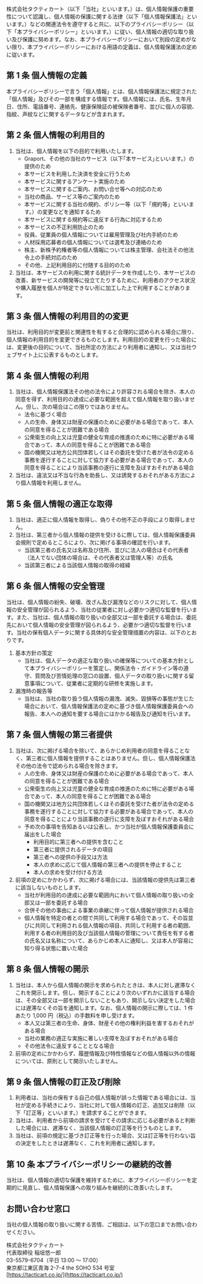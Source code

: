 株式会社タクティカート（以下「当社」といいます。）は、個人情報保護の重要性について認識し、個人情報の保護に関する法律（以下「個人情報保護法」といいます。）などの関連法令を遵守すると共に、以下のプライバシーポリシー（以下「本プライバシーポリシー」といいます。）に従い、個人情報の適切な取り扱い及び保護に努めます。なお、本プライバシーポリシーにおいて別段の定めがない限り、本プライバシーポリシーにおける用語の定義は、個人情報保護法の定めに従います。

## 第 1 条 個人情報の定義

本プライバシーポリシーで言う「個人情報」とは、個人情報保護法に規定された「個人情報」及びその一部を構成する情報です。個人情報には、氏名、生年月日、住所、電話番号、連絡先、健康保険証の被保険者番号、並びに個人の容貌、指紋、声紋などに関するデータなどが含まれます。

## 第 2 条 個人情報の利用目的

1. 当社は、個人情報を以下の目的で利用いたします。
   - Graport、その他の当社のサービス（以下｢本サービス｣といいます。）の提供のため
   - 本サービスを利用した決済を安全に行うため
   - 本サービスに関するアンケート実施のため
   - 本サービスに関するご案内、お問い合せ等への対応のため
   - 当社の商品、サービス等のご案内のため
   - 本サービスに関する当社の規約、ポリシー等（以下「規約等」といいます。）の変更などを通知するため
   - 本サービスに関する規約等に違反する行為に対応するため
   - 本サービスの不正利用防止のため
   - 役員、従業員の個人情報については雇用管理及び社内手続のため
   - 人材採用応募者の個人情報については選考及び連絡のため
   - 株主、新株予約権者等の個人情報については株主管理、会社法その他法令上の手続対応のため
   - その他、上記利用目的に付随する目的のため
2. 当社は、本サービスの利用に関する統計データを作成したり、本サービスの改善、新サービスの開発等に役立てたりするために、利用者のアクセス状況や購入履歴を個人が特定できない形に加工した上で利用することがあります。

## 第 3 条 個人情報の利用目的の変更

当社は、利用目的が変更前と関連性を有すると合理的に認められる場合に限り、個人情報の利用目的を変更できるものとします。利用目的の変更を行った場合には、変更後の目的について、当社所定の方法により利用者に通知し、又は当社ウェブサイト上に公表するものとします。

## 第 4 条 個人情報の利用

1. 当社は、個人情報保護法その他の法令により許容される場合を除き、本人の同意を得ず、利用目的の達成に必要な範囲を超えて個人情報を取り扱いません。但し、次の場合はこの限りではありません。
   - 法令に基づく場合
   - 人の生命、身体又は財産の保護のために必要がある場合であって、本人の同意を得ることが困難である場合
   - 公衆衛生の向上又は児童の健全な育成の推進のために特に必要がある場合であって、本人の同意を得ることが困難である場合
   - 国の機関又は地方公共団体若しくはその委託を受けた者が法令の定める事務を遂行することに対して協力する必要がある場合であって、本人の同意を得ることにより当該事務の遂行に支障を及ぼすおそれがある場合
2. 当社は、違法又は不当な行為を助長し、又は誘発するおそれがある方法により個人情報を利用しません。

## 第 5 条 個人情報の適正な取得

1. 当社は、適正に個人情報を取得し、偽りその他不正の手段により取得しません。
2. 当社は、第三者から個人情報の提供を受けるに際しては、個人情報保護委員会規則で定めるところにより、次に掲げる事項の確認を行います。
   - 当該第三者の氏名又は名称及び住所、並びに法人の場合はその代表者（法人でない団体の場合は、その代表者又は管理人等）の氏名
   - 当該第三者による当該個人情報の取得の経緯

## 第 6 条 個人情報の安全管理

当社は、個人情報の紛失、破壊、改ざん及び漏洩などのリスクに対して、個人情報の安全管理が図られるよう、当社の従業者に対し必要かつ適切な監督を行います。また、当社は、個人情報の取り扱いの全部又は一部を委託する場合は、委託先において個人情報の安全管理が図られるよう、必要かつ適切な監督を行います。当社の保有個人データに関する具体的な安全管理措置の内容は、以下のとおりです。

1. 基本方針の策定
   - 当社は、個人データの適正な取り扱いの確保等についての基本方針として本プライバシーポリシーを策定し、関係法令・ガイドライン等の遵守、質問及び苦情処理の窓口の設置、個人データの取り扱いに関する留意事項について、従業者に定期的な研修を実施します。
2. 漏洩時の報告等
   - 当社は、当社の取り扱う個人情報の漏洩、滅失、毀損等の事態が生じた場合において、個人情報保護法の定めに基づき個人情報保護委員会への報告、本人への通知を要する場合にはかかる報告及び通知を行います。

## 第 7 条 個人情報の第三者提供

1. 当社は、次に掲げる場合を除いて、あらかじめ利用者の同意を得ることなく、第三者に個人情報を提供することはありません。但し、個人情報保護法その他の法令で認められる場合を除きます。
   - 人の生命、身体又は財産の保護のために必要がある場合であって、本人の同意を得ることが困難である場合
   - 公衆衛生の向上又は児童の健全な育成の推進のために特に必要がある場合であって、本人の同意を得ることが困難である場合
   - 国の機関又は地方公共団体若しくはその委託を受けた者が法令の定める事務を遂行することに対して協力する必要がある場合であって、本人の同意を得ることにより当該事務の遂行に支障を及ぼすおそれがある場合
   - 予め次の事項を告知あるいは公表し、かつ当社が個人情報保護委員会に届出をした場合
     - 利用目的に第三者への提供を含むこと
     - 第三者に提供されるデータの項目
     - 第三者への提供の手段又は方法
     - 本人の求めに応じて個人情報の第三者への提供を停止すること
     - 本人の求めを受け付ける方法
2. 前項の定めにかかわらず、次に掲げる場合には、当該情報の提供先は第三者に該当しないものとします。
   - 当社が利用目的の達成に必要な範囲内において個人情報の取り扱いの全部又は一部を委託する場合
   - 合併その他の事由による事業の承継に伴って個人情報が提供される場合
   - 個人情報を特定の者との間で共同して利用する場合であって、その旨並びに共同して利用される個人情報の項目、共同して利用する者の範囲、利用する者の利用目的及び当該個人情報の管理について責任を有する者の氏名又は名称について、あらかじめ本人に通知し、又は本人が容易に知り得る状態に置いた場合

## 第 8 条 個人情報の開示

1. 当社は、本人から個人情報の開示を求められたときは、本人に対し遅滞なくこれを開示します。但し、開示することにより次のいずれかに該当する場合は、その全部又は一部を開示しないこともあり、開示しない決定をした場合には遅滞なくその旨を通知します。なお、個人情報の開示に際しては、1 件あたり 1,000 円（税込）の手数料を申し受けます。
   - 本人又は第三者の生命、身体、財産その他の権利利益を害するおそれがある場合
   - 当社の業務の適正な実施に著しい支障を及ぼすおそれがある場合
   - その他法令に違反することとなる場合
2. 前項の定めにかかわらず、履歴情報及び特性情報などの個人情報以外の情報については、原則として開示いたしません。

## 第 9 条 個人情報の訂正及び削除　

1. 利用者は、当社の保有する自己の個人情報が誤った情報である場合には、当社が定める手続きにより、当社に対して個人情報の訂正、追加又は削除（以下「訂正等」といいます。）を請求することができます。
2. 当社は、利用者から前項の請求を受けてその請求に応じる必要があると判断した場合には、遅滞なく、当該個人情報の訂正等を行うものとします。
3. 当社は、前項の規定に基づき訂正等を行った場合、又は訂正等を行わない旨の決定をしたときは遅滞なく、これを利用者に通知します。

## 第 10 条 本プライバシーポリシーの継続的改善

当社は、個人情報の適切な保護を維持するために、本プライバシーポリシーを定期的に見直し、個人情報保護への取り組みを継続的に改善いたします。

## お問い合わせ窓口

当社の個人情報の取り扱いに関する苦情、ご相談は、以下の窓口までお問い合わせください。

株式会社タクティカート  
代表取締役 稲垣悠一郎  
03-5579-6704（平日 13:00 ～ 17:00）  
東京都江東区青海 2-7-4 the SOHO 534 号室  
[https://tacticart.co.jp/](https://tacticart.co.jp/)
